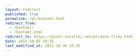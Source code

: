```yaml
---
layout: redirect
published: true
permalink: /pl/kontakt.html
redirect_from:
  - /kontakt/
  - /kontakt.html
redirect_to: https://piotr.zuralski.net/pl/dane-firmy.html
date: 2015-10-05 10:35
last_modified_at: 2021-10-30 10:35
---
```

